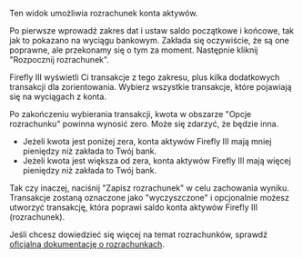 Ten widok umożliwia rozrachunek konta aktywów.

Po pierwsze wprowadź zakres dat i ustaw saldo początkowe i końcowe, tak jak to pokazano na wyciągu bankowym. Zakłada się oczywiście, że są one poprawne, ale przekonamy się o tym za moment. Następnie kliknij "Rozpocznij rozrachunek".

Firefly III wyświetli Ci transakcje z tego zakresu, plus kilka dodatkowych transakcji dla zorientowania. Wybierz wszystkie transakcje, które pojawiają się na wyciągach z konta.

Po zakończeniu wybierania transakcji, kwota w obszarze "Opcje rozrachunku" powinna wynosić zero. Może się zdarzyć, że będzie inna.

* Jeżeli kwota jest poniżej zera, konta aktywów Firefly III mają mniej pieniędzy niż zakłada to Twój bank.
* Jeżeli kwota jest większa od zera, konta aktywów Firefly III mają więcej pieniędzy niż zakłada to Twój bank.

Tak czy inaczej, naciśnij "Zapisz rozrachunek" w celu zachowania wyniku. Transakcje zostaną oznaczone jako "wyczyszczone" i opcjonalnie możesz utworzyć transakcję, która poprawi saldo konta aktywów Firefly III (rozrachunek).

Jeśli chcesz dowiedzieć się więcej na temat rozrachunków, sprawdź [oficjalną dokumentację o rozrachunkach](https://docs.firefly-iii.org/advanced-concepts/reconcile).
